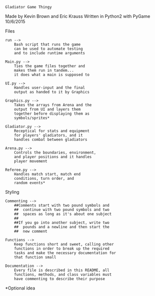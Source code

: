 

	Gladiator Game Thingy
Made by Kevin Brown and Eric Krauss
Written in Python2 with PyGame 10/6/2015


Files

	run -->
		Bash script that runs the game
		can be used to automate testing
		and to include runtime arguments

	Main.py -->
		Ties the game files together and
		makes them run in tandem...
		it does what a main is supposed to

	UI.py -->
		Handles user-input and the final
		output as handed to it by Graphics

	Graphics.py -->
		Takes the arrays from Arena and the
		output from UI and layers them
		together before displaying them as
		symbols/sprites*

	Gladiator.py -->
		Receptical for stats and equipment
		for players' gladiators, and it
		handles combat between gladiators

	Arena.py -->
		Controls the boundaries, environment,
		and player positions and it handles
		player movement

	Referee.py -->
		Handles match start, match end
		conditions, turn order, and
		random events*

Styling

	Commenting -->	
		##Comments start with two pound symbols and
		##  continue with two pound symbols and two
		##  spaces as long as it's about one subject
		##
		##If you go into another subject, write two 
		##  pounds and a newline and then start the
		##  new comment

	Functions -->
		Keep functions short and sweet, calling other
		functions in order to break up the required
		tasks and make the necessary documentation for
		that function small

	Documentation -->
		Every file is described in this README, all
		functions, methods, and class variables must
		have commenting to describe their purpose

*Optional idea
